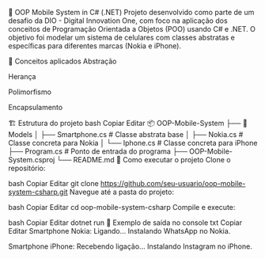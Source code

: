 📱 OOP Mobile System in C# (.NET)
Projeto desenvolvido como parte de um desafio da DIO - Digital Innovation One, com foco na aplicação dos conceitos de Programação Orientada a Objetos (POO) usando C# e .NET.
O objetivo foi modelar um sistema de celulares com classes abstratas e específicas para diferentes marcas (Nokia e iPhone).

🧠 Conceitos aplicados
Abstração

Herança

Polimorfismo

Encapsulamento

🏗️ Estrutura do projeto
bash
Copiar
Editar
📦 OOP-Mobile-System
├── 📁 Models
│   ├── Smartphone.cs       # Classe abstrata base
│   ├── Nokia.cs            # Classe concreta para Nokia
│   └── Iphone.cs           # Classe concreta para iPhone
├── Program.cs              # Ponto de entrada do programa
├── OOP-Mobile-System.csproj
└── README.md
🚀 Como executar o projeto
Clone o repositório:

bash
Copiar
Editar
git clone https://github.com/seu-usuario/oop-mobile-system-csharp.git
Navegue até a pasta do projeto:

bash
Copiar
Editar
cd oop-mobile-system-csharp
Compile e execute:

bash
Copiar
Editar
dotnet run
📸 Exemplo de saída no console
txt
Copiar
Editar
Smartphone Nokia:
Ligando...
Instalando WhatsApp no Nokia.

Smartphone iPhone:
Recebendo ligação...
Instalando Instagram no iPhone.
